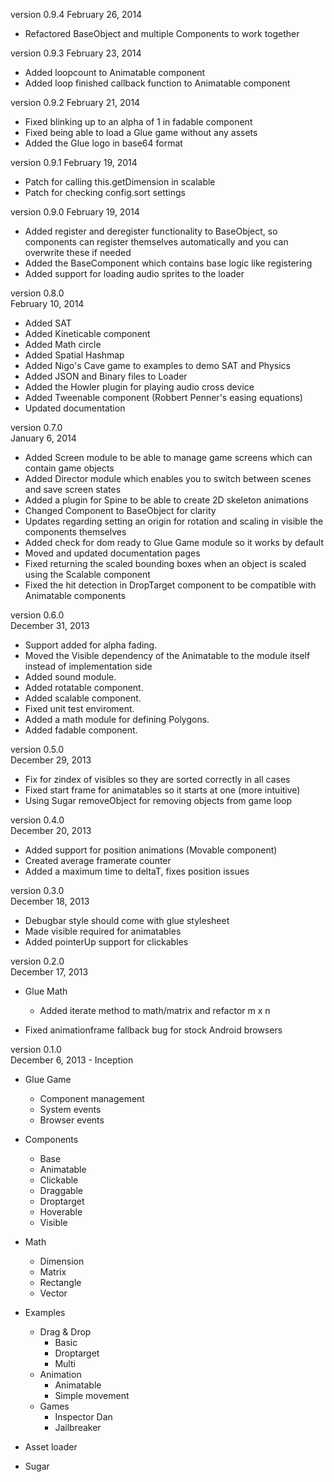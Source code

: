 version 0.9.4
February 26, 2014

- Refactored BaseObject and multiple Components to work together

version 0.9.3
February 23, 2014

- Added loopcount to Animatable component
- Added loop finished callback function to Animatable component

version 0.9.2
February 21, 2014

- Fixed blinking up to an alpha of 1 in fadable component
- Fixed being able to load a Glue game without any assets
- Added the Glue logo in base64 format

version 0.9.1
February 19, 2014

- Patch for calling this.getDimension in scalable
- Patch for checking config.sort settings

version 0.9.0 
February 19, 2014

- Added register and deregister functionality to BaseObject, so components can register themselves automatically and you can overwrite these if needed
- Added the BaseComponent which contains base logic like registering
- Added support for loading audio sprites to the loader

version 0.8.0  
February 10, 2014

- Added SAT
- Added Kineticable component
- Added Math circle
- Added Spatial Hashmap
- Added Nigo's Cave game to examples to demo SAT and Physics
- Added JSON and Binary files to Loader
- Added the Howler plugin for playing audio cross device
- Added Tweenable component (Robbert Penner's easing equations)
- Updated documentation

version 0.7.0  
January 6, 2014

- Added Screen module to be able to manage game screens which can contain game objects
- Added Director module which enables you to switch between scenes and save screen states
- Added a plugin for Spine to be able to create 2D skeleton animations
- Changed Component to BaseObject for clarity
- Updates regarding setting an origin for rotation and scaling in visible the components themselves
- Added check for dom ready to Glue Game module so it works by default
- Moved and updated documentation pages
- Fixed returning the scaled bounding boxes when an object is scaled using the Scalable component
- Fixed the hit detection in DropTarget component to be compatible with Animatable components

version 0.6.0  
December 31, 2013

- Support added for alpha fading.
- Moved the Visible dependency of the Animatable to the module itself instead of implementation side
- Added sound module.
- Added rotatable component.
- Added scalable component.
- Fixed unit test enviroment.
- Added a math module for defining Polygons.
- Added fadable component.

version 0.5.0  
December 29, 2013

- Fix for zindex of visibles so they are sorted correctly in all cases
- Fixed start frame for animatables so it starts at one (more intuitive)
- Using Sugar removeObject for removing objects from game loop

version 0.4.0  
December 20, 2013

- Added support for position animations (Movable component)
- Created average framerate counter
- Added a maximum time to deltaT, fixes position issues

version 0.3.0  
December 18, 2013

- Debugbar style should come with glue stylesheet
- Made visible required for animatables
- Added pointerUp support for clickables

version 0.2.0  
December 17, 2013

- Glue Math
  - Added iterate method to math/matrix and refactor m x n

- Fixed animationframe fallback bug for stock Android browsers

version 0.1.0    
December 6, 2013 - Inception

- Glue Game
  - Component management
  - System events
  - Browser events

- Components
  - Base
  - Animatable
  - Clickable
  - Draggable
  - Droptarget
  - Hoverable
  - Visible

- Math
  - Dimension
  - Matrix
  - Rectangle
  - Vector

- Examples
  - Drag & Drop
    - Basic
    - Droptarget
    - Multi
  - Animation
    - Animatable
    - Simple movement
  - Games
    - Inspector Dan
    - Jailbreaker

- Asset loader
- Sugar